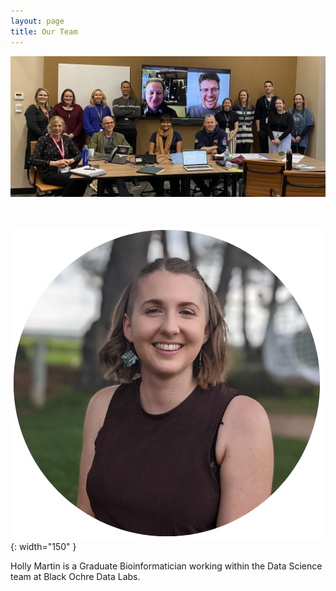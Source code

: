 ```yaml
---
layout: page
title: Our Team
---
```


![](/assets/img/teamJul22.jpeg)

<br>

![](/assets/img/HollyMartin.png){: width="150" }

Holly Martin is a Graduate Bioinformatician working within the Data Science team at Black Ochre Data Labs. 
